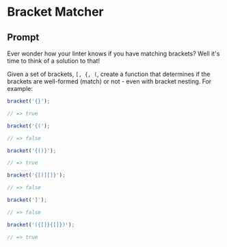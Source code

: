 # Bracket Matcher

## Prompt

Ever wonder how your linter knows if you have matching brackets? Well it's time to think of a solution to that!

Given a set of brackets, `[, {, (`, create a function that determines if the brackets are well-formed (match) or not - even with bracket nesting. For example:

```javascript
bracket('{}');

// => true
```

```javascript
bracket('{(');

// => false
```

```javascript
bracket('{()}');

// => true
```

```javascript
bracket('{[)][]}');

// => false
```

```javascript
bracket(']');

// => false
```

```javascript
bracket('({[]}{[]})');

// => true
```
